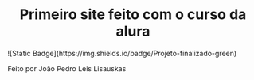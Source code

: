 <h1 align="center">Primeiro site feito com o curso da alura</h1>
![Static Badge](https://img.shields.io/badge/Projeto-finalizado-green)

<p>Feito por João Pedro Leis Lisauskas</p>
